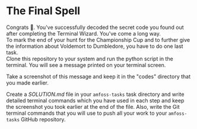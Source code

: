 # The Final Spell

Congrats 🎉. You've successfully decoded the secret code you found out after completing the Terminal Wizard. You've come a long way.  
To mark the end of your hunt for the Championship Cup and to further give the information about Voldemort to Dumbledore, you have to do one last task.  
Clone this repository to your system and run the python script in the terminal. You will see a message printed on your terminal screen.  

Take a screenshot of this message and keep it in the "codes" directory that you made earlier.  

Create a *SOLUTION.md* file in your `amfoss-tasks` task directory and write detailed terminal commands which you have used in each step and keep the screenshot you took earlier at the end of the file. Also, write the Git terminal commands that you will use to push all your work to your `amfoss-tasks` GitHub repository. 